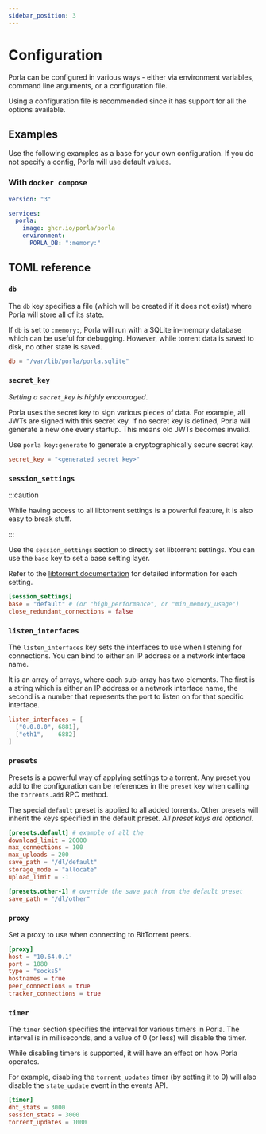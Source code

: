 ```yaml
---
sidebar_position: 3
---
```


# Configuration

Porla can be configured in various ways - either via environment variables,
command line arguments, or a configuration file.

Using a configuration file is recommended since it has support for all the
options available.

## Examples

Use the following examples as a base for your own configuration. If you do not specify
a config, Porla will use default values.

### With `docker compose`

```yaml
version: "3"

services:
  porla:
    image: ghcr.io/porla/porla
    environment:
      PORLA_DB: ":memory:"
```

## TOML reference

### `db`

The `db` key specifies a file (which will be created if it does not exist)
where Porla will store all of its state.

If `db` is set to `:memory:`, Porla will run with a SQLite in-memory database
which can be useful for debugging. However, while torrent data is saved to disk,
no other state is saved.

```toml
db = "/var/lib/porla/porla.sqlite"
```

### `secret_key`

_Setting a `secret_key` is highly encouraged_.

Porla uses the secret key to sign various pieces of data. For example, all JWTs
are signed with this secret key. If no secret key is defined, Porla will generate
a new one every startup. This means old JWTs becomes invalid.

Use `porla key:generate` to generate a cryptographically secure secret key.

```toml
secret_key = "<generated secret key>"
```

### `session_settings`

:::caution

While having access to all libtorrent settings is a powerful feature, it is
also easy to break stuff.

:::

Use the `session_settings` section to directly set libtorrent settings. You can use
the `base` key to set a base setting layer.

Refer to the [libtorrent documentation](http://libtorrent.org/reference-Settings.html#settings_pack)
for detailed information for each setting.

```toml
[session_settings]
base = "default" # (or "high_performance", or "min_memory_usage")
close_redundant_connections = false
```

### `listen_interfaces`

The `listen_interfaces` key sets the interfaces to use when listening for
connections. You can bind to either an IP address or a network interface name.

It is an array of arrays, where each sub-array has two elements. The first is
a string which is either an IP address or a network interface name, the second
is a number that represents the port to listen on for that specific interface.

```toml
listen_interfaces = [
  ["0.0.0.0", 6881],
  ["eth1",    6882]
]
```

### `presets`

Presets is a powerful way of applying settings to a torrent. Any preset you add
to the configuration can be references in the `preset` key when calling the
`torrents.add` RPC method.

The special `default` preset is applied to all added torrents. Other presets
will inherit the keys specified in the default preset. _All preset keys are optional_.

```toml
[presets.default] # example of all the 
download_limit = 20000
max_connections = 100
max_uploads = 200
save_path = "/dl/default"
storage_mode = "allocate"
upload_limit = -1

[presets.other-1] # override the save path from the default preset
save_path = "/dl/other"
```

### `proxy`

Set a proxy to use when connecting to BitTorrent peers.

```toml
[proxy]
host = "10.64.0.1"
port = 1080
type = "socks5"
hostnames = true
peer_connections = true
tracker_connections = true
```

### `timer`

The `timer` section specifies the interval for various timers in Porla. The
interval is in milliseconds, and a value of 0 (or less) will disable the timer.

While disabling timers is supported, it will have an effect on how Porla operates.

For example, disabling the `torrent_updates` timer (by setting it to 0) will
also disable the `state_update` event in the events API.

```toml
[timer]
dht_stats = 3000
session_stats = 3000
torrent_updates = 1000
```
